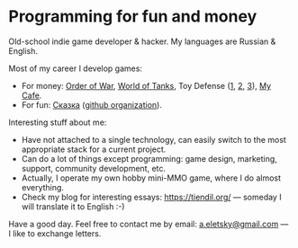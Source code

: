 # Programming for fun and money

Old-school indie game developer & hacker. My languages are Russian & English.

Most of my career I develop games:

- For money: [Order of War](https://en.wikipedia.org/wiki/Order_of_War), [World of Tanks](https://en.wikipedia.org/wiki/World_of_Tanks), Toy Defense ([1](https://play.google.com/store/apps/details?id=com.melesta.toydefense), [2](https://play.google.com/store/apps/details?id=com.melesta.toydefense2), [3](https://play.google.com/store/apps/details?id=com.melesta.toydefense3)), [My Cafe](https://play.google.com/store/apps/details?id=com.melesta.coffeeshop).
- For fun: [Сказка](https://the-tale.org/) ([github organization](https://github.com/the-tale)).

Interesting stuff about me:

- Have not attached to a single technology, can easily switch to the most appropriate stack for a current project.
- Can do a lot of things except programming: game design, marketing, support, community development, etc.
- Actually, I operate my own hobby mini-MMO game, where I do almost everything.
- Check my blog for interesting essays: https://tiendil.org/ — someday I will translate it to English :-)

Have a good day. Feel free to contact me by email: a.eletsky@gmail.com — I like to exchange letters.
